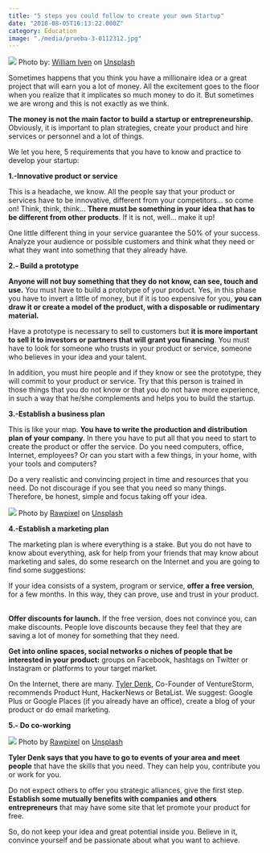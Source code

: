 ```yaml
---
title: "5 steps you could follow to create your own Startup"
date: "2018-08-05T16:13:22.000Z"
category: Education
image: "./media/prueba-3-0112312.jpg"
---
```


<image src="./media/image2123as.jpg"></image>
<credits>Photo by: [William Iven](https://unsplash.com/@firmbee) on [Unsplash](https://unsplash.com/)</credits>

Sometimes happens that you think you have a millionaire idea or a great project that will earn you a lot of money. All the excitement goes to the floor when you realize that it implicates so much money to do it. But sometimes we are wrong and this is not exactly as we think.

**The money is not the main factor to build a startup or entrepreneurship.** Obviously, it is important to plan strategies, create your product and hire services or personnel and a lot of things. 

We let you here, 5 requirements that you have to know and practice to develop your startup:

**1.-Innovative product or service** 

This is a headache, we know. All the people say that your product or services have to be innovative, different from your competitors… so come on! Think, think, think… **There must be something in your idea that has to be different from other products**. If it is not, well… make it up! 

One little different thing in your service guarantee the 50% of your success. Analyze your audience or possible customers and think what they need or what they want into something that they already have. 

**2.- Build a prototype** 

**Anyone will not buy something that they do not know, can see, touch and use.** You must have to build a prototype of your product. Yes, in this phase you have to invert a little of money, but if it is too expensive for you, **you can draw it or create a model of the product, with a disposable or rudimentary material.** 

Have a prototype is necessary to sell to customers but **it is more important to sell it to investors or partners that will grant you financing**. You must have to look for someone who trusts in your product or service, someone who believes in your idea and your talent. 

In addition, you must hire people and if they know or see the prototype, they will commit to your product or service. Try that this person is trained in those things that you do not know or that you do not have more experience, in such a way that he/she complements and helps you to build the startup.   

**3.-Establish a business plan** 

This is like your map. **You have to write the production and distribution plan of your company**. In there you have to put all that you need to start to create the product or offer the service. Do you need computers, office, Internet, employees? Or can you start with a few things, in your home, with your tools and computers? 

Do a very realistic and convincing project in time and resources that you need. Do not discourage if you see that you need so many things. Therefore, be honest, simple and focus taking off your idea.

<image src="./media/image121asd21.jpg"></image>
<credits>Photo by [Rawpixel](https://unsplash.com/@rawpixel) on [Unsplash](https://unsplash.com/)</credits>

**4.-Establish a marketing plan** 

The marketing plan is where everything is a stake. But you do not have to know about everything, ask for help from your friends that may know about marketing and sales, do some research on the Internet and you are going to find some suggestions: 

If your idea consists of a system, program or service, **offer a free version**, for a few months. In this way, they can prove, use and trust in your product.   

**Offer discounts for launch.** If the free version, does not convince you, can make discounts. People love discounts because they feel that they are saving a lot of money for something that they need. 

**Get into online spaces, social networks o niches of people that be interested in your product:** groups on Facebook, hashtags on Twitter or Instagram or platforms to your target market. 

On the Internet, there are many. [Tyler Denk](https://www.forbes.com/sites/quora/2017/03/09/how-to-start-a-tech-company-with-no-money/), Co-Founder of VentureStorm, recommends Product Hunt, HackerNews or BetaList. We suggest: Google Plus or Google Places (if you already have an office), create a blog of your product or do email marketing.   

**5.- Do co-working** 

<image src="./media/image312312312.jpg"></image>
<credits>Photo by [Rawpixel](https://unsplash.com/@rawpixel) on [Unsplash](https://unsplash.com/)</credits>

**Tyler Denk says that you have to go to events of your area and meet people** that have the skills that you need. They can help you, contribute you or work for you. 

Do not expect others to offer you strategic alliances, give the first step. **Establish some mutually benefits with companies and others entrepreneurs** that may have some site that let promote your product for free. 

So, do not keep your idea and great potential inside you. Believe in it, convince yourself and be passionate about what you want to achieve.